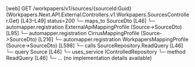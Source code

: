 [web] GET /workpapers/v1/sources/{sourceId:Guid}  (Workpapers.Next.API.External.Controllers.v1.Workpapers.SourcesController.Get)  [L43–L49] status=200
  └─ maps_to SourceDto [L46]
    └─ automapper.registration ExternalApiMappingProfile (Source->SourceDto) [L95]
    └─ automapper.registration CirrusMappingProfile (Source->SourceDto) [L216]
    └─ automapper.registration WorkpapersMappingProfile (Source->SourceDto) [L598]
  └─ calls SourceRepository.ReadQuery [L46]
  └─ query Source [L46]
  └─ uses_service IControlledRepository<Source>
    └─ method ReadQuery [L46]
      └─ ... (no implementation details available)

